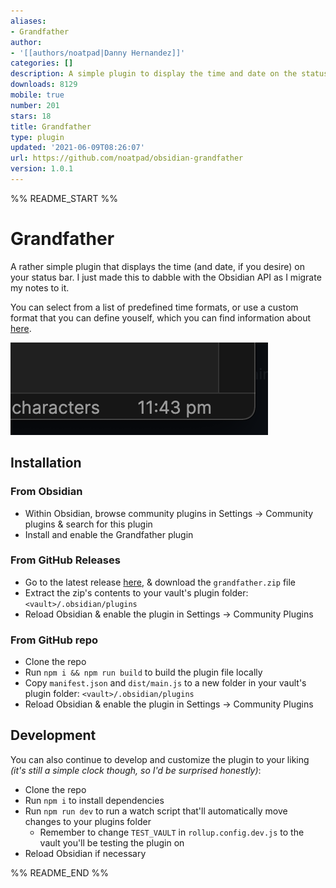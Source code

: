 ```yaml
---
aliases:
- Grandfather
author:
- '[[authors/noatpad|Danny Hernandez]]'
categories: []
description: A simple plugin to display the time and date on the status bar
downloads: 8129
mobile: true
number: 201
stars: 18
title: Grandfather
type: plugin
updated: '2021-06-09T08:26:07'
url: https://github.com/noatpad/obsidian-grandfather
version: 1.0.1
---
```


%% README_START %%

# Grandfather
A rather simple plugin that displays the time (and date, if you desire) on your status bar. I just made this to dabble with the Obsidian API as I migrate my notes to it.

You can select from a list of predefined time formats, or use a custom format that you can define youself, which you can find information about [here](https://momentjs.com/docs/#/displaying/format/).

![Demo image](https://raw.githubusercontent.com/noatpad/obsidian-grandfather/HEAD/demo.png)

## Installation
### From Obsidian
- Within Obsidian, browse community plugins in Settings -> Community plugins & search for this plugin
- Install and enable the Grandfather plugin

### From GitHub Releases
- Go to the latest release [here](https://github.com/noatpad/obsidian-grandfather/releases/latest), & download the `grandfather.zip` file
- Extract the zip's contents to your vault's plugin folder: `<vault>/.obsidian/plugins`
- Reload Obsidian & enable the plugin in Settings -> Community Plugins

### From GitHub repo
- Clone the repo
- Run `npm i && npm run build` to build the plugin file locally
- Copy `manifest.json` and `dist/main.js` to a new folder in your vault's plugin folder: `<vault>/.obsidian/plugins`
- Reload Obsidian & enable the plugin in Settings -> Community Plugins

## Development
You can also continue to develop and customize the plugin to your liking _(it's still a simple clock though, so I'd be surprised honestly)_:
- Clone the repo
- Run `npm i` to install dependencies
- Run `npm run dev` to run a watch script that'll automatically move changes to your plugins folder
  - Remember to change `TEST_VAULT` in `rollup.config.dev.js` to the vault you'll be testing the plugin on
- Reload Obsidian if necessary


%% README_END %%